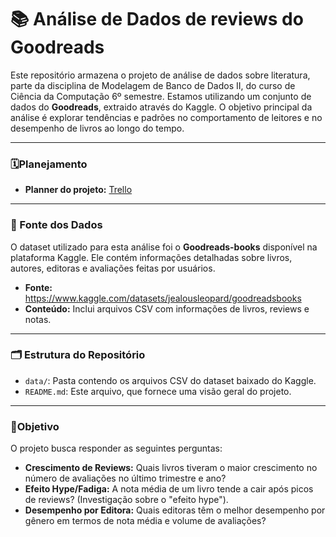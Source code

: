 # 📚 Análise de Dados de reviews do Goodreads

Este repositório armazena o projeto de análise de dados sobre literatura, parte da disciplina de Modelagem de Banco de Dados II, do curso de Ciência da Computação 6º semestre.
Estamos utilizando um conjunto de dados do **Goodreads**, extraido através do Kaggle. O objetivo principal da análise é explorar tendências e padrões no comportamento de leitores e no desempenho de livros ao longo do tempo.

---
### 🗓️Planejamento

* **Planner do projeto:** [Trello](https://trello.com/b/glSlUTGu/gerenc-banco-de-dados)
---

### 🔗 Fonte dos Dados

O dataset utilizado para esta análise foi o **Goodreads-books** disponível na plataforma Kaggle. Ele contém informações detalhadas sobre livros, autores, editoras e avaliações feitas por usuários.

* **Fonte:** https://www.kaggle.com/datasets/jealousleopard/goodreadsbooks
* **Conteúdo:** Inclui arquivos CSV com informações de livros, reviews e notas.

---

### 🗂️ Estrutura do Repositório

* `data/`: Pasta contendo os arquivos CSV do dataset baixado do Kaggle.
* `README.md`: Este arquivo, que fornece uma visão geral do projeto.

---

### 📍Objetivo
O projeto busca responder as seguintes perguntas:
*  **Crescimento de Reviews:** Quais livros tiveram o maior crescimento no número de avaliações no último trimestre e ano?
*  **Efeito Hype/Fadiga:** A nota média de um livro tende a cair após picos de reviews? (Investigação sobre o "efeito hype").
*  **Desempenho por Editora:** Quais editoras têm o melhor desempenho por gênero em termos de nota média e volume de avaliações?

